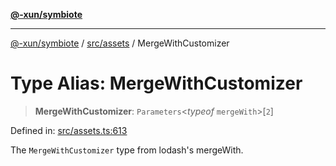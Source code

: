 [**@-xun/symbiote**](../../../README.md)

***

[@-xun/symbiote](../../../README.md) / [src/assets](../README.md) / MergeWithCustomizer

# Type Alias: MergeWithCustomizer

> **MergeWithCustomizer**: `Parameters`\<*typeof* `mergeWith`\>\[`2`\]

Defined in: [src/assets.ts:613](https://github.com/Xunnamius/symbiote/blob/450d03a1056a8788295047b24c95dce90c4543b9/src/assets.ts#L613)

The `MergeWithCustomizer` type from lodash's mergeWith.
